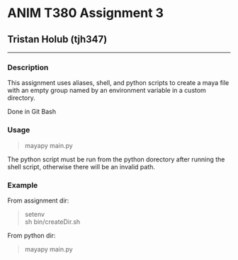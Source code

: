 
# ANIM T380 Assignment 3

## Tristan Holub (tjh347)

---

### Description

This assignment uses aliases, shell, and python scripts to create a maya file with an empty group named by an environment variable in a custom directory.

Done in Git Bash

### Usage 
> mayapy main.py

The python script must be run from the python dorectory after running the shell script, otherwise there will be an invalid path.


### Example
From assignment dir:
> setenv\
> sh bin/createDir.sh

From python dir:
> mayapy main.py

